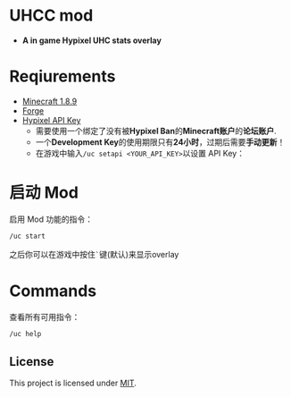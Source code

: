 
# UHCC mod
- **A in game Hypixel UHC stats overlay**

# Reqiurements
- [Minecraft 1.8.9](https://piston-data.mojang.com/v1/objects/3870888a6c3d349d3771a3e9d16c9bf5e076b908/client.jar)
- [Forge](https://files.minecraftforge.net/net/minecraftforge/forge/index_1.8.9.html)
- [Hypixel API Key](https://developer.hypixel.net/dashboard/)
  - 需要使用一个绑定了没有被**Hypixel Ban**的**Minecraft账户**的**论坛账户**.
  - 一个**Development Key**的使用期限只有**24小时**，过期后需要**手动更新**！
  - 在游戏中输入`/uc setapi <YOUR_API_KEY>`以设置 API Key：

# 启动 Mod
启用 Mod 功能的指令：
```bash
/uc start
```
之后你可以在游戏中按住`` ` ``键(默认)来显示overlay

# Commands
查看所有可用指令：
```bash
/uc help
```

##  License  
This project is licensed under [MIT](https://github.com/daoheautumn/UHCC/blob/main/LICENSE).  
